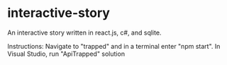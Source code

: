 # interactive-story
An interactive story written in react.js, c#, and sqlite.

Instructions:
Navigate to "trapped" and in a terminal enter "npm start".
In Visual Studio, run "ApiTrapped" solution
